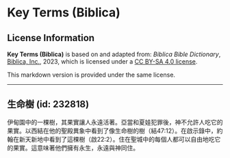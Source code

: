 # Key Terms (Biblica)

## License Information

**Key Terms (Biblica)** is based on and adapted from: _Biblica Bible Dictionary_, [Biblica, Inc.](https://www.biblica.com/), 2023, which is licensed under a [CC BY-SA 4.0 license](https://creativecommons.org/licenses/by-sa/4.0/legalcode.en).

This markdown version is provided under the same license.



--------------------------------

## 生命樹 (id: 232818)

伊甸園中的一棵樹，其果實讓人永遠活著。亞當和夏娃犯罪後，神不允許人吃它的果實。以西結在他的聖殿異象中看到了像生命樹的樹（結47:12）。在啟示錄中，約翰在新天新地中看到了這棵樹（啟22:2）。住在聖城中的每個人都可以自由地吃它的果實。這意味著他們擁有永生，永遠與神同住。


